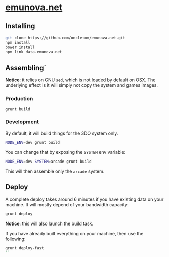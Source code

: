# [emunova.net](http://emunova.net)

## Installing

```bash
git clone https://github.com/oncletom/emunova.net.git
npm install
bower install
npm link data.emunova.net
```

## Assembling`

**Notice**: it relies on GNU `sed`, which is not loaded by default on OSX.
The underlying effect is it will simply not copy the system and games images.

### Production

```bash
grunt build
```

### Development

By default, it will build things for the 3DO system only.

```bash
NODE_ENV=dev grunt build
```

You can change that by exposing the `SYSTEM` env variable:

```bash
NODE_ENV=dev SYSTEM=arcade grunt build
```

This will then assemble only the `arcade` system.

## Deploy

A complete deploy takes around 6 minutes if you have existing data on your machine.
It will mostly depend of your bandwidth capacity.

```bash
grunt deploy
```

**Notice**: this will also launch the build task.

If you have already built everything on your machine, then use the following:

```bash
grunt deploy-fast
``